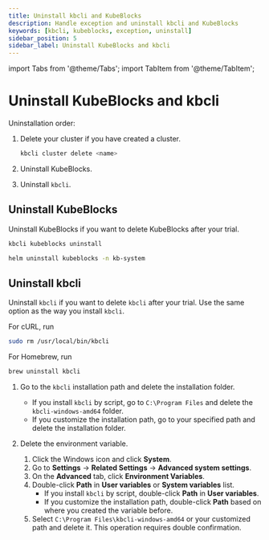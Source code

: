 ```yaml
---
title: Uninstall kbcli and KubeBlocks
description: Handle exception and uninstall kbcli and KubeBlocks
keywords: [kbcli, kubeblocks, exception, uninstall]
sidebar_position: 5
sidebar_label: Uninstall KubeBlocks and kbcli
---
```


import Tabs from '@theme/Tabs';
import TabItem from '@theme/TabItem';


# Uninstall KubeBlocks and kbcli

Uninstallation order:

1. Delete your cluster if you have created a cluster.

   ```bash
   kbcli cluster delete <name>
   ```

2. Uninstall KubeBlocks.

3. Uninstall `kbcli`.

## Uninstall KubeBlocks

Uninstall KubeBlocks if you want to delete KubeBlocks after your trial.

<Tabs>
<TabItem value="kbcli" label="kbcli" default>

```bash
kbcli kubeblocks uninstall
```

</TabItem>

<TabItem value="helm" label="helm" default>

```bash
helm uninstall kubeblocks -n kb-system
```

</TabItem>
</Tabs>

## Uninstall kbcli

Uninstall `kbcli` if you want to delete `kbcli` after your trial. Use the same option as the way you install `kbcli`.

<Tabs>
<TabItem value="macOS" label="macOS" default>

For cURL, run

```bash
sudo rm /usr/local/bin/kbcli
```

For Homebrew, run

```bash
brew uninstall kbcli
```

</TabItem>

<TabItem value="Windows" label="Windows">

1. Go to the `kbcli` installation path and delete the installation folder.

   * If you install `kbcli` by script, go to `C:\Program Files` and delete the `kbcli-windows-amd64` folder.
   * If you customize the installation path, go to your specified path and delete the installation folder.

2. Delete the environment variable.

   1. Click the Windows icon and click **System**.
   2. Go to **Settings** -> **Related Settings** -> **Advanced system settings**.
   3. On the **Advanced** tab, click **Environment Variables**.
   4. Double-click **Path** in **User variables** or **System variables** list.
      * If you install `kbcli` by script, double-click **Path** in **User variables**.
      * If you customize the installation path, double-click **Path** based on where you created the variable before.
   5. Select `C:\Program Files\kbcli-windows-amd64` or your customized path and delete it. This operation requires double confirmation.

</TabItem>

</Tabs>
